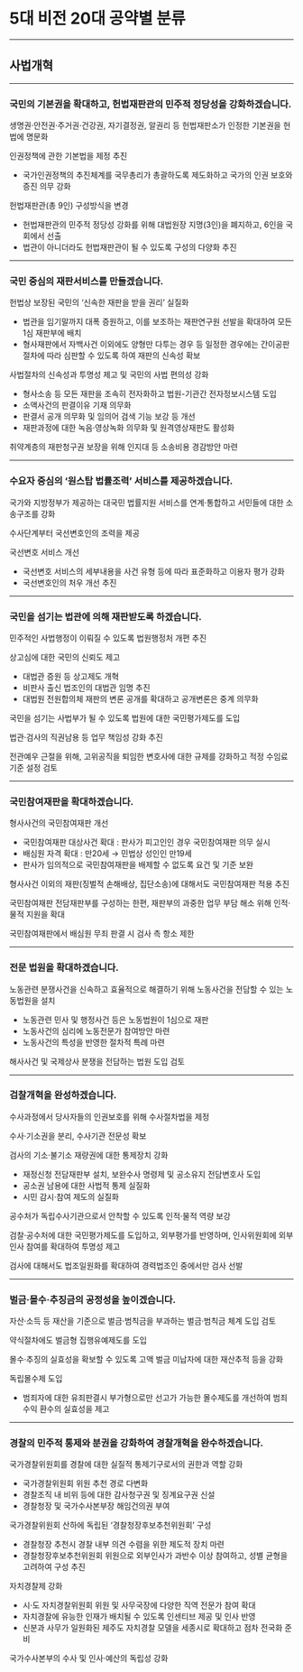 # 5대 비전 20대 공약별 분류
---
## 사법개혁

---

### 국민의 기본권을 확대하고, 헌법재판관의 민주적 정당성을 강화하겠습니다.

생명권·안전권·주거권·건강권, 자기결정권, 알권리 등 헌법재판소가 인정한 기본권을 헌법에 명문화

인권정책에 관한 기본법을 제정 추진
- 국가인권정책의 추진체계를 국무총리가 총괄하도록 제도화하고 국가의 인권 보호와 증진
의무 강화

헌법재판관(총 9인) 구성방식을 변경
- 헌법재판관의 민주적 정당성 강화를 위해 대법원장 지명(3인)을 폐지하고, 6인을 국회에서 선출 
- 법관이 아니더라도 헌법재판관이 될 수 있도록 구성의 다양화 추진

---

### 국민 중심의 재판서비스를 만들겠습니다.

헌법상 보장된 국민의 ‘신속한 재판을 받을 권리’ 실질화
- 법관을 임기말까지 대폭 증원하고, 이를 보조하는 재판연구원 선발을 확대하여 모든 1심 재판부에 배치
- 형사재판에서 자백사건 이외에도 양형만 다투는 경우 등 일정한 경우에는 간이공판 절차에 따라 심판할 수 있도록 하여 재판의 신속성 확보

사법절차의 신속성과 투명성 제고 및 국민의 사법 편의성 강화
- 형사소송 등 모든 재판을 조속히 전자화하고 법원-기관간 전자정보시스템 도입
- 소액사건의 판결이유 기재 의무화 
- 판결서 공개 의무화 및 임의어 검색 기능 보강 등 개선
- 재판과정에 대한 녹음·영상녹화 의무화 및 원격영상재판도 활성화

취약계층의 재판청구권 보장을 위해 인지대 등 소송비용 경감방안 마련

---

### 수요자 중심의 ‘원스탑 법률조력’ 서비스를 제공하겠습니다.

국가와 지방정부가 제공하는 대국민 법률지원 서비스를 연계·통합하고 서민들에 대한 소송구조를 강화

수사단계부터 국선변호인의 조력을 제공

국선변호 서비스 개선
- 국선변호 서비스의 세부내용을 사건 유형 등에 따라 표준화하고 이용자 평가 강화
- 국선변호인의 처우 개선 추진

---

### 국민을 섬기는 법관에 의해 재판받도록 하겠습니다.

민주적인 사법행정이 이뤄질 수 있도록 법원행정처 개편 추진

상고심에 대한 국민의 신뢰도 제고
- 대법관 증원 등 상고제도 개혁
- 비판사 출신 법조인의 대법관 임명 추진
- 대법원 전원합의체 재판의 변론 공개를 확대하고 공개변론은 중계 의무화

국민을 섬기는 사법부가 될 수 있도록 법원에 대한 국민평가제도를 도입

법관·검사의 직권남용 등 업무 책임성 강화 추진

전관예우 근절을 위해, 고위공직을 퇴임한 변호사에 대한 규제를 강화하고  적정 수임료 기준 설정 검토

---

### 국민참여재판을 확대하겠습니다.

형사사건의 국민참여재판 개선
- 국민참여재판 대상사건 확대 : 판사가 피고인인 경우 국민참여재판 의무 실시
- 배심원 자격 확대 : 만20세 → 민법상 성인인 만19세
- 판사가 임의적으로 국민참여재판을 배제할 수 없도록 요건 및 기준 보완

형사사건 이외의 재판(징벌적 손해배상, 집단소송)에 대해서도 국민참여재판 적용 추진

국민참여재판 전담재판부를 구성하는 한편, 재판부의 과중한 업무 부담 해소 위해 인적·물적 지원을 확대

국민참여재판에서 배심원 무죄 판결 시 검사 측 항소 제한

---

### 전문 법원을 확대하겠습니다.

노동관련 분쟁사건을 신속하고 효율적으로 해결하기 위해 노동사건을 전담할 수 있는 노동법원을 설치
- 노동관련 민사 및 행정사건 등은 노동법원이 1심으로 재판 
- 노동사건의 심리에 노동전문가 참여방안 마련
- 노동사건의 특성을 반영한 절차적 특례 마련

해사사건 및 국제상사 분쟁을 전담하는 법원 도입 검토

---

### 검찰개혁을 완성하겠습니다.

수사과정에서 당사자들의 인권보호를 위해 수사절차법을 제정

수사·기소권을 분리, 수사기관 전문성 확보

검사의 기소·불기소 재량권에 대한 통제장치 강화
- 재정신청 전담재판부 설치, 보완수사 명령제 및 공소유지 전담변호사 도입
- 공소권 남용에 대한 사법적 통제 실질화
- 시민 감시·참여 제도의 실질화

공수처가 독립수사기관으로서 안착할 수 있도록 인적·물적 역량 보강

검찰·공수처에 대한 국민평가제도를 도입하고, 외부평가를 반영하며, 인사위원회에 외부인사 참여를 확대하여 투명성 제고

검사에 대해서도 법조일원화를 확대하여 경력법조인 중에서만 검사 선발

---

### 벌금·몰수·추징금의 공정성을 높이겠습니다.

자산·소득 등 재산을 기준으로 벌금·범칙금을 부과하는 벌금·범칙금 체계 도입 검토

약식절차에도 벌금형 집행유예제도를 도입

몰수·추징의 실효성을 확보할 수 있도록 고액 벌금 미납자에 대한 재산추적 등을 강화

독립몰수제 도입
- 범죄자에 대한 유죄판결시 부가형으로만 선고가 가능한 몰수제도를 개선하여 범죄수익 환수의 실효성을 제고

---

### 경찰의 민주적 통제와 분권을 강화하여 경찰개혁을 완수하겠습니다.

국가경찰위원회를 경찰에 대한 실질적 통제기구로서의 권한과 역할 강화
- 국가경찰위원회 위원 추천 경로 다변화
- 경찰조직 내 비위 등에 대한 감사청구권 및 징계요구권 신설
- 경찰청장 및 국가수사본부장 해임건의권 부여

국가경찰위원회 산하에 독립된 ‘경찰청장후보추천위원회’ 구성
- 경찰청장 추천시 경찰 내부 의견 수렴을 위한 제도적 장치 마련
- 경찰청장후보추천위원회 위원으로 외부인사가 과반수 이상 참여하고, 성별 균형을 고려하여 구성 추진 

자치경찰제 강화
- 시·도 자치경찰위원회 위원 및 사무국장에 다양한 직역 전문가 참여 확대
- 자치경찰에 유능한 인재가 배치될 수 있도록 인센티브 제공 및 인사 반영
- 신분과 사무가 일원화된 제주도 자치경찰 모델을 세종시로 확대하고 점차 전국화 준비

국가수사본부의 수사 및 인사·예산의 독립성 강화
